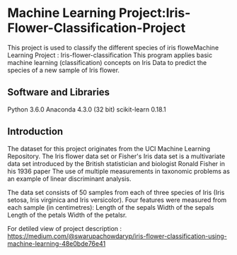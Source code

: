 # Machine Learning Project:Iris-Flower-Classification-Project

This project is used to classify the different species of iris floweMachine Learning Project : Iris-flower-classification
This program applies basic machine learning (classification) concepts on Iris Data to predict the species of a new sample of Iris flower.

## Software and Libraries

Python 3.6.0
Anaconda 4.3.0 (32 bit)
scikit-learn 0.18.1
## Introduction
The dataset for this project originates from the UCI Machine Learning Repository. The Iris flower data set or Fisher's Iris data set is a multivariate data set introduced by the British statistician and biologist Ronald Fisher in his 1936 paper The use of multiple measurements in taxonomic problems as an example of linear discriminant analysis.

The data set consists of 50 samples from each of three species of Iris (Iris setosa, Iris virginica and Iris versicolor).
Four features were measured from each sample (in centimetres):
Length of the sepals
Width of the sepals
Length of the petals
Width of the petalsr.

For detiled view of project description : 
https://medium.com/@swarupachowdaryp/iris-flower-classification-using-machine-learning-48e0bde76e41

